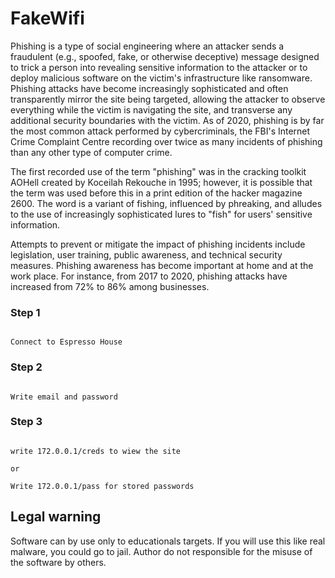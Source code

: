 # FakeWifi

Phishing is a type of social engineering where an attacker sends a fraudulent (e.g., spoofed, fake, or otherwise deceptive) message designed to trick a person into revealing sensitive information to the attacker or to deploy malicious software on the victim's infrastructure like ransomware. Phishing attacks have become increasingly sophisticated and often transparently mirror the site being targeted, allowing the attacker to observe everything while the victim is navigating the site, and transverse any additional security boundaries with the victim. As of 2020, phishing is by far the most common attack performed by cybercriminals, the FBI's Internet Crime Complaint Centre recording over twice as many incidents of phishing than any other type of computer crime.

The first recorded use of the term "phishing" was in the cracking toolkit AOHell created by Koceilah Rekouche in 1995; however, it is possible that the term was used before this in a print edition of the hacker magazine 2600. The word is a variant of fishing, influenced by phreaking, and alludes to the use of increasingly sophisticated lures to "fish" for users' sensitive information.

Attempts to prevent or mitigate the impact of phishing incidents include legislation, user training, public awareness, and technical security measures. Phishing awareness has become important at home and at the work place. For instance, from 2017 to 2020, phishing attacks have increased from 72% to 86% among businesses.


### Step 1
```

Connect to Espresso House

```
### Step 2

```

Write email and password

```
### Step 3

```

write 172.0.0.1/creds to wiew the site

or

Write 172.0.0.1/pass for stored passwords

```
## Legal warning
Software can by use only to educationals targets. If you will use this like real malware, you could go to jail. Author do not responsible for the misuse of the software by others.



